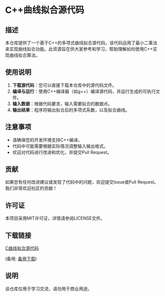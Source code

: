 # C++曲线拟合源代码

## 描述
本仓库提供了一个基于C++的多项式曲线拟合源代码，该代码运用了最小二乘法来实现曲线拟合功能。此资源旨在供大家参考和学习，帮助理解如何使用C++实现曲线拟合算法。

## 使用说明
1. **下载源代码**：您可以直接下载本仓库中的源代码文件。
2. **编译与运行**：使用C++编译器（如g++）编译源代码，并运行生成的可执行文件。
3. **输入数据**：根据代码要求，输入需要拟合的数据点。
4. **输出结果**：程序将输出拟合后的多项式系数，以及拟合曲线。

## 注意事项
- 请确保您的开发环境支持C++编译。
- 代码中可能需要根据实际情况调整输入输出格式。
- 欢迎对代码进行改进和优化，并提交Pull Request。

## 贡献
如果您有任何改进建议或发现了代码中的问题，欢迎提交Issue或Pull Request。我们非常欢迎社区的贡献！

## 许可证
本项目采用MIT许可证，详情请参阅LICENSE文件。

## 下载链接
[C曲线拟合源代码](https://pan.quark.cn/s/18078b49bf42) 

(备用: [备用下载](https://pan.baidu.com/s/1njJFvn8BM2E50uc5tVYFHQ?pwd=1234))

## 说明

该仓库仅用于学习交流，请勿用于商业用途。
